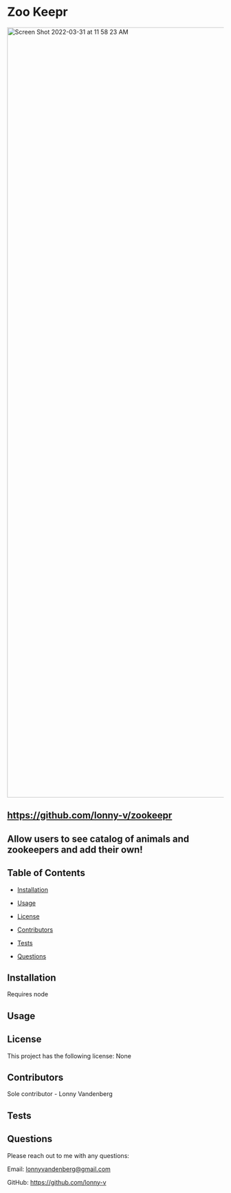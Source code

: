 # Zoo Keepr


 <img width="1792" alt="Screen Shot 2022-03-31 at 11 58 23 AM" src="https://user-images.githubusercontent.com/86137077/161120199-96341477-0ed1-41f1-84e1-e81f992b8b89.png">



## https://github.com/lonny-v/zookeepr

## Allow users to see catalog of animals and zookeepers and add their own!


## Table of Contents

* [Installation](#Installation)

* [Usage](#Usage)

* [License](#License)

* [Contributors](#Contributors)

* [Tests](#Tests)

* [Questions](#Questions)

## Installation
Requires node

## Usage


## License
This project has the following license: None

## Contributors
Sole contributor - Lonny Vandenberg

## Tests


## Questions
Please reach out to me with any questions:

Email: lonnyvandenberg@gmail.com

GitHub: https://github.com/lonny-v
